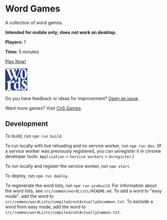 # Word Games

A collection of word games.

**Intended for mobile only; does not work on desktop.**

**Players:** 1

**Time:** 5 minutes

[Play Now!](https://skedwards88.github.io/word_games/)

<img src="src/images/icon_512.png" alt="game icon" width="70"/>

Do you have feedback or ideas for improvement? [Open an issue](https://github.com/skedwards88/word_games/issues/new).

Want more games? Visit [CnS Games](https://skedwards88.github.io/portfolio/).

## Development

To build, run `npm run build`.

To run locally with live reloading and no service worker, run `npm run dev`. (If a service worker was previously registered, you can unregister it in chrome developer tools: `Application` > `Service workers` > `Unregister`.)

To run locally and register the service worker, run `npm start`.

To deploy, run `npm run deploy`.

To regenerate the word lists, run `npm run prebuild`. For information about the word lists, see `src/common/wordLists/README.md`. To add a word to "easy mode", add the word to `src/common/wordLists/compiled/notActuallyUncommon.txt`. To exclude a word from easy mode, add the word to `src/common/wordLists/compiled/notActuallyCommon.txt`.
